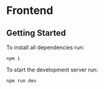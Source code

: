 # Frontend

## Getting Started

To install all dependencies run:

```
npm i
```

To start the development server run:

```
npm run dev
```
